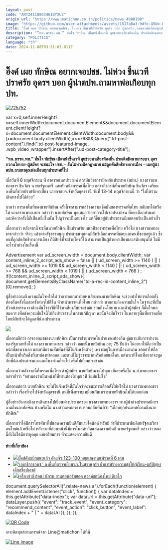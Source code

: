 ```yaml
---
layout: post
code: "ART24110803461BYXU2"
origin_url: "https://www.matichon.co.th/politics/news_4888198"
image: "https://github.com/user-attachments/assets/1517a8a3-9dfe-45bb-8811-cf1d5f75eb81"
title: "อิ๊งค์ เผย ทักษิณ อยากเจอปชช. ไม่ห่วง ขึ้นเวทีปราศรัย อุดรฯ บอก ผู้นำตปท.ถามหาพ่อเกือบทุกปท."
description: "“หน.พรรค.พท.” มั่นใจ ทักษิณ เปิดหน้าขึ้นเวที ลุยช่วยหาเสียงท้องถิ่น ประเดิมชิงนายกฯอบจ.อุดร บวกนโยบาย-ผู้สมัคร จะชนะใจ ปชช. - ลั่นไม่ห่วงผิดกฎหมาย"
category: "POLITICS"
language: "th"
date: 2024-11-08T03:51:03.011Z
---
```


# อิ๊งค์ เผย ทักษิณ อยากเจอปชช. ไม่ห่วง ขึ้นเวทีปราศรัย อุดรฯ บอก ผู้นำตปท.ถามหาพ่อเกือบทุกปท.

[![](https://www.matichon.co.th/wp-content/uploads/2024/11/725752-1.jpg "725752")](https://www.matichon.co.th/wp-content/uploads/2024/11/725752-1.jpg)

var x=0;self.innerHeight?x=self.innerWidth:document.documentElement&&document.documentElement.clientHeight?x=document.documentElement.clientWidth:document.body&&(x=document.body.clientWidth),x<=768&&jQuery(".td-post-content").find(".td-post-featured-image, .wpb\_video\_wrapper").insertAfter(".ud-post-category-title");

**“หน.พรรค.พท.” มั่นใจ ทักษิณ เปิดหน้าขึ้นเวที ลุยช่วยหาเสียงท้องถิ่น ประเดิมชิงนายกฯอบจ.อุดร บวกนโยบาย-ผู้สมัคร จะชนะใจ ปชช. – ลั่นไม่ห่วงผิดกฎหมาย แม้ถูกตัดสิทธิทางการเมือง – เผยผู้นำตปท.ถามหาคุณพ่อเกือบทุกประเทศที่ไป**

เมื่อวันที่ 8 พฤศจิกายน ที่ อาคารอเนกประสงค์ สถาบันวิชาการป้องกันประเทศ (สปท.) นางสาวแพทองธาร ชินวัตร นายกรัฐมนตรี และหัวหน้าพรรคเพื่อไทย กล่าวถึงกรณีที่นายทักษิณ ชินวัตร เตรียมลงพื้นที่ช่วยปราศรัยหาเสียง นายกฯอบจ.จังหวัดอุดรธานี วันที่ 13-14 พฤศจิกายนนี้ ว่า “ไม่ได้ร่วมเดินทางไปได้ด้วย”

ถามว่า การลงพื้นที่ของนายทักษิณ ครั้งนี้จะสามารถสร้างความเชื่อมั่นของพรรคเพื่อไทย กลับมาได้หรือไม่ นางสาวแพทองธาร กล่าวว่า นายทักษิณ พูดเสมอว่าอยากจะไปเจอประชาชน ที่เคยเลือกท่านมา และคิดว่าครั้งนี้ก็เป็นหนึ่งในนั้น ไปดูว่าจะเป็นอย่างไร แต่ก็ขึ้นอยู่กับประชาชนมีผลตอบรับเป็นอย่างไร

เมื่อถามว่า หลังจากนี้จะเห็นนายทักษิณ ขึ้นปราศรัยบนเวทีของพรรคเพื่อไทย หรือไม่ นางสาวแพทองธารกล่าวว่า จริงๆ แล้วตามรัฐธรรมนูญ ประชาชนทุกคนมีสิทธิเลือกพรรคที่ชอบและคนที่ชอบอยู่แล้ว ซึ่งคนที่ถูกตัดสิทธิทางการเมือง ก็มีสิทธิที่จะช่วยใครก็ได้ สามารถเป็นผู้ช่วยหาเสียงและสนับสนุนได้ ไม่มีอะไรน่าห่วงในเรื่องนี้

Advertisement var ud\_screen\_width = document.body.clientWidth; var content\_inline\_2\_script\_ads\_show = false || ( ud\_screen\_width >= 1140 ) || ( ud\_screen\_width >= 1019 && ud\_screen\_width < 1140 ) || ( ud\_screen\_width >= 768 && ud\_screen\_width < 1019 ) || ( ud\_screen\_width < 768 ) ; if(!content\_inline\_2\_script\_ads\_show){ document.getElementsByClassName("td-a-rec-id-content\_inline\_2")\[0\].remove(); }

ผู้สื่อข่าวถามถึงความมั่นใจหรือไม่ ว่าการออกมาช่วยหาเสียงของนายทักษิณ จะช่วยทำให้การเลือกตั้งท้องถิ่นครั้งนี้และครั้งต่อๆไปดีขึ้น หัวหน้าพรรคเพื่อไทย กล่าวว่า หากถามถึงความมั่นใจ ในฐานะที่เป็นหัวหน้าพรรค เราต้องมั่นใจว่าวิธีที่ใช้หาเสียงกับประชาชน รวมถึงนโยบาย และตัวผู้สมัคร ก็มั่นใจพอสมควร เพื่อส่งความมั่นใจนี้ไปถึงประชาชนในการแก้ปัญหา ฉะนั้นจึงมั่นใจว่า ในหลายๆพื้นที่พรรคเพื่อไทยมีสิทธิจะได้ดูแลพี่น้องประชาชน

![](https://www.matichon.co.th/wp-content/uploads/2024/11/S__17162436_0.jpg)

เมื่อถามอีกว่า การออกมาของนายทักษิณ เป็นการช่วยพรรคในส่วนของท้องถิ่น คู่ขนานกับการทำงานของรัฐบาลหรือไม่ นางสาวแพทองธาร กล่าวว่า ขณะนี้นายทักษิณ อายุ 75 ปีแล้ว ไม่อยากให้ถือว่าเป็นหน้าที่ของเขาเลย แต่เขามีความสัมพันธ์ที่ดีในจังหวัดต่างๆ เพราะอยู่ในการเมืองมานาน ขออย่าให้ถือเป็นหน้าที่หรือสิ่งที่เขาต้องทำตลอด และตนก็ไม่รู้ว่าจะมากหรือน้อยแค่ไหน แต่หาเวทีไหนที่อยากจะพูดกับพี่น้องประชาชนเองและไหวท่านก็จะไป เพื่อไปเยี่ยมประชาชน

เมื่อถามว่าหลังจากนี้ที่พรรคเพื่อไทย ส่งผู้สมัคร นายทักษิณจะไปทุกเวทีเลยหรือไม่ น.ส.แพทองธาร กล่าวย้ำว่า “อย่ามองว่าเป็นหน้าที่ที่ท่านต้องไปทุกเวที ซึ่งมันไม่ใช่”

เมื่อถามต่อว่า นายทักษิณ จะไปในจังหวัดที่มั่นใจว่าจะชนะการเลือกตั้งใช่หรือไม่ นางสาวแพทองธาร กล่าวว่า เรื่องที่จะไปจังหวัดอุดรธานี ตนก็เพิ่งทราบเหมือนกันเพราะนายทักษิณไม่ได้บอกก่อน

ผู้สื่อข่าวยังถามถึงการเดินทางไปเยือนต่างประเทศของ นางสาวแพทองธาร ทางผู้นำต่างประเทศมีการถามถึงนายทักษิณ บ้างหรือไม่ นางสาวแพทองธาร ตอบกลับทันทีว่า “เกือบทุกประเทศที่ถามถึงนายทักษิณ”

เมื่อถามว่าได้มีการโทรศัพท์ไปแสดงความยินดีกับนายโดนัลด์ ทรัมป์ ว่าที่ประธานาธิบดีสหรัฐอเมริกา คนใหม่แล้วหรือไม่ หลังจากที่ก่อนหน้านี้มีการโพสต์ทวิตแสดงความยินดี นายกรัฐมนตรี กล่าวว่า ขณะนี้ยังไม่ได้มีการพูดคุย แค่เตรียมการ ที่จะแสดงความยินดี

#### ข่าวที่เกี่ยวข้อง

*   [![](https://www.matichon.co.th/wp-content/uploads/2024/11/728-17.png)บั๊คส์คัมแบ๊กชนะแล้ว อัดแจ๊ซ 123-100 หยุดผลงานแพ้รวดที่ 6 เกม](https://www.matichon.co.th/sport/sport-inter/news_4888210)
*   [![](https://www.matichon.co.th/wp-content/uploads/2024/11/S__720.jpg)‘เลขาธิการกพฐ.’ ลงพื้นที่ตรวจเยี่ยมร.ร.ในสุราษฎร์ฯ ย้ำการสร้างความสุขให้ผู้เรียน-แก้ปัญหาเด็กดร็อปเอาต์](https://www.matichon.co.th/education/news_4888200)
*   [![](https://www.matichon.co.th/wp-content/uploads/2024/11/Nakrob-Fairtex-Dedduanglek-Wankhongohm-MBK-ONE-Fight-Night-24-49.jpg)เครื่องกำลังร้อน! นักรบ สานต่อฟอร์มฮอต ดวลคู่ชกน้องใหม่ ดิเอโก](https://www.matichon.co.th/sport/boxing/news_4888188)

document.querySelectorAll(".relate-news a").forEach(function(element) { element.addEventListener("click", function() { var dataIndex = this.getAttribute("data-index"); var dataUrl = this.getAttribute("data-url"); dataLayer.push({ "event": "track\_event", "event\_category": "recommend\_content", "event\_action": "click\_button", "event\_label": dataIndex + " | " + dataUrl }); }); });

[![QR Code](https://www.matichon.co.th/wp-content/uploads/2023/07/wob1371z.jpg)](https://lin.ee/ht0nDxX)

เกาะติดทุกสถานการณ์จาก Line@matichon ได้ที่นี่

[![Line Image](https://www.matichon.co.th/wp-content/uploads/2023/07/th.png)](https://lin.ee/ht0nDxX)